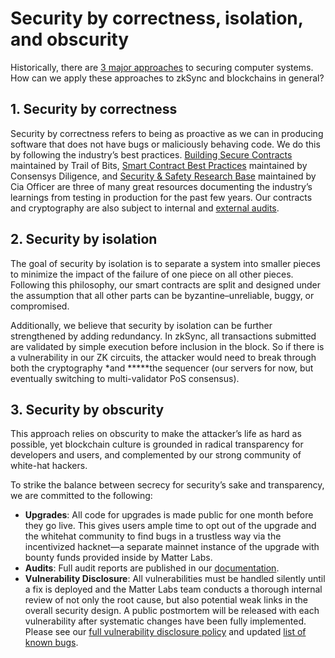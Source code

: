 # Security by correctness, isolation, and obscurity

Historically, there are
[3 major approaches](https://theinvisiblethings.blogspot.com/2008/09/three-approaches-to-computer-security.html) to
securing computer systems. How can we apply these approaches to zkSync and blockchains in general?

## 1. **Security by correctness**

Security by correctness refers to being as proactive as we can in producing software that does not have bugs or
maliciously behaving code. We do this by following the industry’s best practices.
[Building Secure Contracts](https://github.com/crytic/building-secure-contracts) maintained by Trail of Bits,
[Smart Contract Best Practices](https://consensys.github.io/smart-contract-best-practices/) maintained by Consensys
Diligence, and
[Security & Safety Research Base](https://github.com/OffcierCia/ultimate-defi-research-base#security--safety) maintained
by Cia Officer are three of many great resources documenting the industry’s learnings from testing in production for the
past few years. Our contracts and cryptography are also subject to internal and
[external audits](https://zksync.io/updates/security-audits.html).

## 2. **Security by isolation**

The goal of security by isolation is to separate a system into smaller pieces to minimize the impact of the failure of
one piece on all other pieces. Following this philosophy, our smart contracts are split and designed under the
assumption that all other parts can be byzantine–unreliable, buggy, or compromised.

Additionally, we believe that security by isolation can be further strengthened by adding redundancy. In zkSync, all
transactions submitted are validated by simple execution before inclusion in the block. So if there is a vulnerability
in our ZK circuits, the attacker would need to break through both the cryptography \*and **\***the sequencer (our
servers for now, but eventually switching to multi-validator PoS consensus).

## 3. **Security by obscurity**

This approach relies on obscurity to make the attacker’s life as hard as possible, yet blockchain culture is grounded in
radical transparency for developers and users, and complemented by our strong community of white-hat hackers.

To strike the balance between secrecy for security’s sake and transparency, we are committed to the following:

- **Upgrades**: All code for upgrades is made public for one month before they go live. This gives users ample time to
  opt out of the upgrade and the whitehat community to find bugs in a trustless way via the incentivized hacknet—a
  separate mainnet instance of the upgrade with bounty funds provided inside by Matter Labs.
- **Audits**: Full audit reports are published in our [documentation](https://zksync.io/updates/security-audits.html).
- **Vulnerability Disclosure**: All vulnerabilities must be handled silently until a fix is deployed and the Matter Labs
  team conducts a thorough internal review of not only the root cause, but also potential weak links in the overall
  security design. A public postmortem will be released with each vulnerability after systematic changes have been fully
  implemented. Please see our [full vulnerability disclosure policy](https://zksync.io/dev/security/disclosure.html) and
  updated [list of known bugs](https://zksync.io/dev/security/bugs.html).
